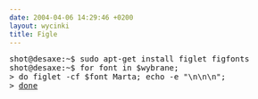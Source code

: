 ```yaml
---
date: 2004-04-06 14:29:46 +0200
layout: wycinki
title: Figle
---
```


<pre class='terminal'>shot@desaxe:~$ sudo apt-get install figlet figfonts
shot@desaxe:~$ for font in $wybrane;
> do figlet -cf $font Marta; echo -e "\n\n\n";
> <a href='wycinki/marta.txt' title='Mmmarta'>done</a>
</pre>
